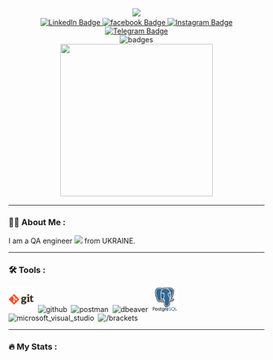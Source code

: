 

<!--
**Artur-Shk/Artur-Shk** is a ✨ _special_ ✨ repository because its `README.md` (this file) appears on your GitHub profile.

Here are some ideas to get you started:

- 🔭 I’m currently working on ...
- 🌱 I’m currently learning ...
- 👯 I’m looking to collaborate on ...
- 🤔 I’m looking for help with ...
- 💬 Ask me about ...
- 📫 How to reach me: ...
- 😄 Pronouns: ...
- ⚡ Fun fact: ...
-->
<div id="header" align="center">
  <img src="https://media.giphy.com/media/hSGvERbSwOJFdwZPQg/giphy.gif" width="200"/>
</div>
<div id="badges" align="center">
  <a href="https://www.linkedin.com/in/artur-shkurat-5ba396232/">
    <img src="https://cdn.icon-icons.com/icons2/2232/PNG/48/linkedin_logo_icon_134604.png" alt="LinkedIn Badge"/>
  </a>
  <a href="https://www.facebook.com/Shkurat.A">
    <img src="https://cdn.icon-icons.com/icons2/2232/PNG/48/facebook_logo_icon_134597.png" alt="facebook Badge"/>
  </a>
   <a href="https://www.instagram.com/artur.shkurat">
    <img src="https://cdn.icon-icons.com/icons2/2232/PNG/48/instagram_logo_icon_134593.png" alt="Instagram Badge"/>
  </a>
  <a href="https://t.me/AShkurat">
    <img src="https://cdn.icon-icons.com/icons2/2232/PNG/48/telegram_logo_icon_134592.png" alt="Telegram Badge"/>
  </a>
</div>

<div  align="center">
<img src="https://komarev.com/ghpvc/?username=Artur-Shk&style=plastic&color=brightgreen" alt="badges"/>
</div>

<div align="center">
  <img src="https://media.giphy.com/media/xBTSwCTFkgfcdTjHMz/giphy.gif" width="300" height="300"/>
</div>

---

### :man_technologist: About Me :
I am a QA engineer <img src="https://media.giphy.com/media/WUlplcMpOCEmTGBtBW/giphy.gif" width="30"> from UKRAINE.

---

### :hammer_and_wrench: Tools :
<div>
  <img src="https://github.com/devicons/devicon/blob/master/icons/git/git-original-wordmark.svg" title="git" alt="git" width="50" height="50"/>&nbsp;
  <img src="https://cdn.icon-icons.com/icons2/2406/PNG/512/github_git_icon_145985.png" title="github" alt="github" width="50" height="50"/>&nbsp;
  <img src="https://cdn.icon-icons.com/icons2/3053/PNG/512/postman_macos_bigsur_icon_189815.png" title="postman" alt="postman" width="50" height="50"/>&nbsp;
  <img src="https://cdn.icon-icons.com/icons2/1495/PNG/512/dbeaver_103190.png" title="dbeaver" alt="dbeaver" width="50" height="50"/>&nbsp;
  <img src="https://github.com/devicons/devicon/blob/master/icons/postgresql/postgresql-original-wordmark.svg" title="postgresql" alt="postgresql" width="50" height="50"/>&nbsp;
 <img src="https://cdn.icon-icons.com/icons2/3053/PNG/512/microsoft_visual_studio_code_alt_macos_bigsur_icon_189952.png" title="microsoft_visual_studio" alt="microsoft_visual_studio" width="50" height="50"/>&nbsp; 
    <img src="https://cdn.icon-icons.com/icons2/159/PNG/256/brackets_22570.png" title="/brackets" alt="/brackets" width="50" height="50"/>&nbsp;
</div>

---

### :fire: My Stats :
